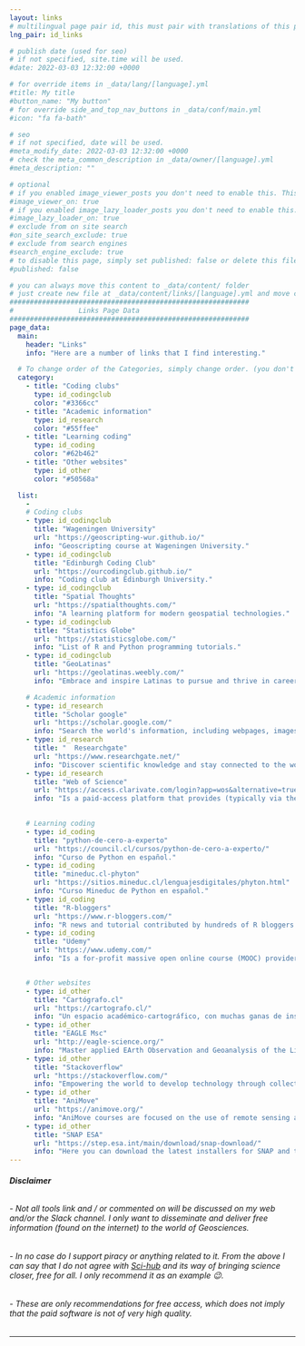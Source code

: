 ```yaml
---
layout: links
# multilingual page pair id, this must pair with translations of this page. (This name must be unique)
lng_pair: id_links

# publish date (used for seo)
# if not specified, site.time will be used.
#date: 2022-03-03 12:32:00 +0000

# for override items in _data/lang/[language].yml
#title: My title
#button_name: "My button"
# for override side_and_top_nav_buttons in _data/conf/main.yml
#icon: "fa fa-bath"

# seo
# if not specified, date will be used.
#meta_modify_date: 2022-03-03 12:32:00 +0000
# check the meta_common_description in _data/owner/[language].yml
#meta_description: ""

# optional
# if you enabled image_viewer_posts you don't need to enable this. This is only if image_viewer_posts = false
#image_viewer_on: true
# if you enabled image_lazy_loader_posts you don't need to enable this. This is only if image_lazy_loader_posts = false
#image_lazy_loader_on: true
# exclude from on site search
#on_site_search_exclude: true
# exclude from search engines
#search_engine_exclude: true
# to disable this page, simply set published: false or delete this file
#published: false

# you can always move this content to _data/content/ folder
# just create new file at _data/content/links/[language].yml and move content below.
###########################################################
#                Links Page Data
###########################################################
page_data:
  main:
    header: "Links"
    info: "Here are a number of links that I find interesting."

  # To change order of the Categories, simply change order. (you don't need to change list order.)
  category:
    - title: "Coding clubs"
      type: id_codingclub
      color: "#3366cc"
    - title: "Academic information"
      type: id_research
      color: "#55ffee"
    - title: "Learning coding"
      type: id_coding
      color: "#62b462"
    - title: "Other websites"
      type: id_other
      color: "#50568a"

  list:
    -
    # Coding clubs
    - type: id_codingclub
      title: "Wageningen University"
      url: "https://geoscripting-wur.github.io/"
      info: "Geoscripting course at Wageningen University."
    - type: id_codingclub
      title: "Edinburgh Coding Club"
      url: "https://ourcodingclub.github.io/"
      info: "Coding club at Edinburgh University."
    - type: id_codingclub
      title: "Spatial Thoughts"
      url: "https://spatialthoughts.com/"
      info: "A learning platform for modern geospatial technologies."
    - type: id_codingclub
      title: "Statistics Globe"
      url: "https://statisticsglobe.com/"
      info: "List of R and Python programming tutorials."
    - type: id_codingclub
      title: "GeoLatinas"
      url: "https://geolatinas.weebly.com/"
      info: "Embrace and inspire Latinas to pursue and thrive in careers in Geoscience and Planetary Science."

    # Academic information
    - type: id_research
      title: "Scholar google"
      url: "https://scholar.google.com/"
      info: "Search the world's information, including webpages, images, videos and more."
    - type: id_research
      title: "	Researchgate"
      url: "https://www.researchgate.net/"
      info: "Discover scientific knowledge and stay connected to the world of science."
    - type: id_research
      title: "Web of Science"
      url: "https://access.clarivate.com/login?app=wos&alternative=true&shibShireURL=https:%2F%2Fwww.webofknowledge.com%2F%3Fauth%3DShibboleth&shibReturnURL=https:%2F%2Fwww.webofknowledge.com%2F%3FauthCode%3Dnull%26app%3Dwos%26locale%3Den-US&referrer=app%3Dwos%26authCode%3Dnull%26locale%3Den-US&roaming=true"
      info: "Is a paid-access platform that provides (typically via the internet) access to multiple databases that provide reference and citation data from academic journals, conference proceedings, and other documents in various academic disciplines. "
      

    # Learning coding
    - type: id_coding
      title: "python-de-cero-a-experto"
      url: "https://council.cl/cursos/python-de-cero-a-experto/"
      info: "Curso de Python en español."
    - type: id_coding
      title: "mineduc.cl-phyton"
      url: "https://sitios.mineduc.cl/lenguajesdigitales/phyton.html"
      info: "Curso Mineduc de Python en español."
    - type: id_coding
      title: "R-bloggers"
      url: "https://www.r-bloggers.com/"
      info: "R news and tutorial contributed by hundreds of R bloggers."
    - type: id_coding
      title: "Udemy"
      url: "https://www.udemy.com/"
      info: "Is a for-profit massive open online course (MOOC) provider aimed at professional adults and students."


    # Other websites  
    - type: id_other
      title: "Cartógrafo.cl"
      url: "https://cartografo.cl/"
      info: "Un espacio académico-cartográfico, con muchas ganas de insertarse en la tecnología y las comunicaciones digitales."
    - type: id_other
      title: "EAGLE Msc"
      url: "http://eagle-science.org/"
      info: "Master applied EArth Observation and Geoanalysis of the Living Environment."
    - type: id_other
      title: "Stackoverflow"
      url: "https://stackoverflow.com/"
      info: "Empowering the world to develop technology through collective knowledge."
    - type: id_other
      title: "AniMove"
      url: "https://animove.org/"
      info: "AniMove courses are focused on the use of remote sensing and animal movement for conservation based on open source software entirely."
    - type: id_other
      title: "SNAP ESA"
      url: "https://step.esa.int/main/download/snap-download/"
      info: "Here you can download the latest installers for SNAP and the Sentinel Toolboxes."
---
```


###### *__Disclaimer__*

###### - Not all tools link and / or commented on will be discussed on my web and/or the Slack channel. I only want to disseminate and deliver free information (found on the internet) to the world of Geosciences.
###### - In no case do I support piracy or anything related to it. From the above I can say that I do not agree with [Sci-hub](https://sci-hub.se/) and its way of bringing science closer, free for all. I only recommend it as an example :wink:.
###### - These are only recommendations for free access, which does not imply that the paid software is not of very high quality.
---